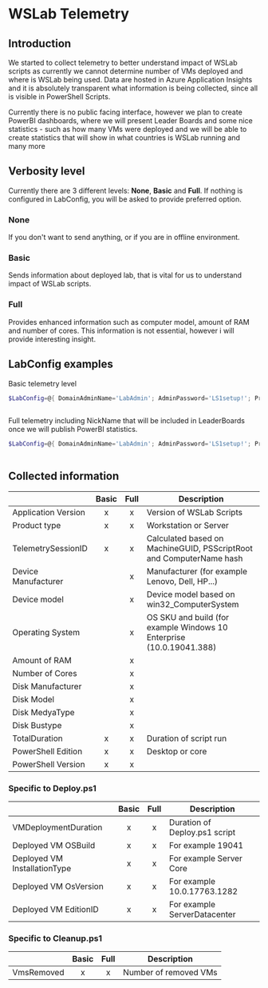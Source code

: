 # WSLab Telemetry

## Introduction

We started to collect telemetry to better understand impact of WSLab scripts as currently we cannot determine number of VMs deployed and where is WSLab being used. Data are hosted in Azure Application Insights and it is absolutely transparent what information is being collected, since all is visible in PowerShell Scripts.

Currently there is no public facing interface, however we plan to create PowerBI dashboards, where we will present Leader Boards and some nice statistics - such as how many VMs were deployed and we will be able to create statistics that will show in what countries is WSLab running and many more

## Verbosity level

Currently there are 3 different levels: **None**, **Basic** and **Full**. If nothing is configured in LabConfig, you will be asked to provide preferred option.

### None

If you don't want to send anything, or if you are in offline environment.

### Basic

Sends information about deployed lab, that is vital for us to understand impact of WSLab scripts.

### Full

Provides enhanced information such as computer model, amount of RAM and number of cores. This information is not essential, however i will provide interesting insight.

## LabConfig examples

Basic telemetry level

```powershell
$LabConfig=@{ DomainAdminName='LabAdmin'; AdminPassword='LS1setup!'; Prefix = 'WSLab-' ; DCEdition='4'; Internet=$true ; TelemetryLevel='Basic' ; AdditionalNetworksConfig=@(); VMs=@()}
 
```

Full telemetry including NickName that will be included in LeaderBoards once we will publish PowerBI statistics.

```powershell
$LabConfig=@{ DomainAdminName='LabAdmin'; AdminPassword='LS1setup!'; Prefix = 'WSLab-' ; DCEdition='4'; Internet=$true ; TelemetryLevel='Full' ; TelemetryNickname='Jaromirk' ; AdditionalNetworksConfig=@(); VMs=@()}
 
```

## Collected information

|                    | Basic | Full | Description |
|--------------------|:---:|:--:|-----------|
|Application Version |x    |x   |Version of WSLab Scripts |
|Product type        |x    |x   |Workstation or Server|
|TelemetrySessionID  |x    |x   |Calculated based on MachineGUID, PSScriptRoot and ComputerName hash|
|Device Manufacturer |     |x   |Manufacturer (for example Lenovo, Dell, HP...)|
|Device model        |     |x   |Device model based on win32_ComputerSystem|
|Operating System    |     |x   |OS SKU and build (for example Windows 10 Enterprise (10.0.19041.388)|
|Amount of RAM       |     |x   |   |
|Number of Cores     |     |x   |   |
|Disk Manufacturer   |     |x   |   |
|Disk Model          |     |x   |   |
|Disk MedyaType      |     |x   |   |
|Disk Bustype        |     |x   |   |
|TotalDuration       |x    |x   |Duration of script run|
|PowerShell Edition  |x    |x   |Desktop or core|
|PowerShell Version  |x    |x   |   |


### Specific to Deploy.ps1

|                             |Basic|Full|Description|
|-----------------------------|:---:|:--:|-----------|
|VMDeploymentDuration         |x    |x   |Duration of Deploy.ps1 script|
|Deployed VM OSBuild          |x    |x   |For example 19041|
|Deployed VM InstallationType |x    |x   |For example Server Core|
|Deployed VM OsVersion        |x    |x   |For example 10.0.17763.1282|
|Deployed VM EditionID        |x    |x   |For example ServerDatacenter|

### Specific to Cleanup.ps1

|           |Basic|Full|Description|
|-----------|:---:|:--:|-----------|
|VmsRemoved	|x    |x   |Number of removed VMs|



